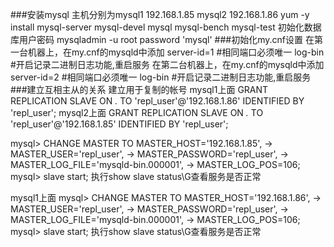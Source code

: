 ###安装mysql
主机分别为mysql1 192.168.1.85 
          mysql2 192.168.1.86
yum -y install mysql-server mysql-devel mysql mysql-bench mysql-test
初始化数据库用户密码
mysqladmin -u root password 'mysql' 
###初始化my.cnf设置
在第一台机器上，在my.cnf的mysqld中添加
server-id=1  #相同端口必须唯一
log-bin   #开启记录二进制日志功能,重启服务
在第二台机器上，在my.cnf的mysqld中添加
server-id=2  #相同端口必须唯一
log-bin   #开启记录二进制日志功能,重启服务
###建立互相主从的关系
建立用于复制的帐号
mysql1上面
GRANT REPLICATION SLAVE ON *.* TO 'repl_user'@'192.168.1.86' IDENTIFIED BY 'repl_user';
mysql2上面
GRANT REPLICATION SLAVE ON *.* TO 'repl_user'@'192.168.1.85' IDENTIFIED BY 'repl_user';

mysql> CHANGE MASTER TO MASTER_HOST='192.168.1.85',
     -> MASTER_USER='repl_user',
     -> MASTER_PASSWORD='repl_user',
     -> MASTER_LOG_FILE='mysqld-bin.000001',
     -> MASTER_LOG_POS=106;
mysql> slave start;
执行show slave status\G查看服务是否正常

mysql1上面
mysql> CHANGE MASTER TO MASTER_HOST='192.168.1.86',
    -> MASTER_USER='repl_user',
    -> MASTER_PASSWORD='repl_user',
    -> MASTER_LOG_FILE='mysqld-bin.000001',
    -> MASTER_LOG_POS=106;
mysql> slave start;
执行show slave status\G查看服务是否正常

